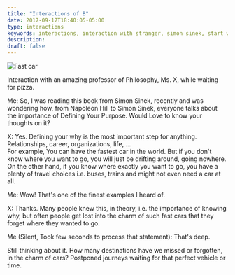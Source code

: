 ```yaml
---
title: "Interactions of B"
date: 2017-09-17T18:40:05-05:00
type: interactions
keywords: interactions, interaction with stranger, simon sinek, start with why, journey, motivation
description:
draft: false
---
```

[comment]: # (Interactions with strangers )
![Fast car](https://res.cloudinary.com/dkjdeuwlv/image/upload/c_scale,w_auto,q_auto,f_auto/v1541982407/bargavkondapu.com/sketch-1508204120499.jpg)

Interaction with an amazing professor of Philosophy, Ms. X, while waiting for pizza.

Me: So, I was reading this book from Simon Sinek, recently and was wondering how, from Napoleon Hill to Simon Sinek, everyone talks about the importance of Defining Your Purpose. Would Love to know your thoughts on it?

X: Yes. Defining your why is the most important step for anything. Relationships, career, organizations, life, ...  
For example, You can have the fastest car in the world. But if you don't know where you want to go, you will just be drifting around, going nowhere.  
On the other hand, if you know where exactly you want to go, you have a plenty of travel choices i.e. buses, trains and might not even need a car at all.  

Me: Wow! That's one of the finest examples I heard of.

X: Thanks. Many people knew this, in theory, i.e. the importance of knowing why, but often people get lost into the charm of such fast cars that they forget where they wanted to go.  

Me (Silent, Took few seconds to process that statement): That's deep.

Still thinking about it. How many destinations have we missed or forgotten, in the charm of cars? Postponed journeys waiting for that perfect vehicle or time.
